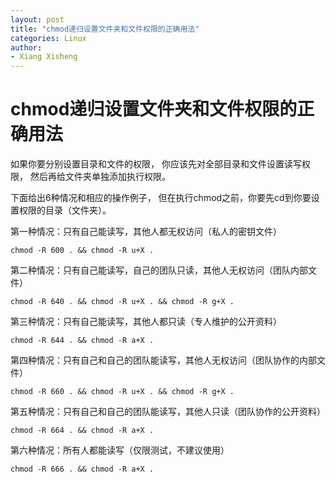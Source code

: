 ```yaml
---
layout: post
title: "chmod递归设置文件夹和文件权限的正确用法"
categories: Linux
author:
- Xiang Xisheng
---
```


# chmod递归设置文件夹和文件权限的正确用法

如果你要分别设置目录和文件的权限，
你应该先对全部目录和文件设置读写权限，
然后再给文件夹单独添加执行权限。

下面给出6种情况和相应的操作例子，
但在执行chmod之前，你要先cd到你要设置权限的目录（文件夹）。

第一种情况：只有自己能读写，其他人都无权访问（私人的密钥文件）
```
chmod -R 600 . && chmod -R u+X .
```

第二种情况：只有自己能读写，自己的团队只读，其他人无权访问（团队内部文件）
```
chmod -R 640 . && chmod -R u+X . && chmod -R g+X .
```

第三种情况：只有自己能读写，其他人都只读（专人维护的公开资料）
```
chmod -R 644 . && chmod -R a+X .
```

第四种情况：只有自己和自己的团队能读写，其他人无权访问（团队协作的内部文件）
```
chmod -R 660 . && chmod -R u+X . && chmod -R g+X .
```

第五种情况：只有自己和自己的团队能读写，其他人只读（团队协作的公开资料）
```
chmod -R 664 . && chmod -R a+X .
```

第六种情况：所有人都能读写（仅限测试，不建议使用）
```
chmod -R 666 . && chmod -R a+X .
```
